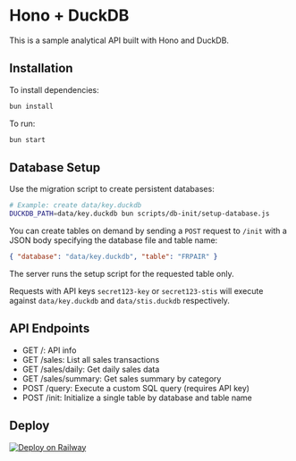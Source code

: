 # Hono + DuckDB

This is a sample analytical API built with Hono and DuckDB.

## Installation

To install dependencies:

```bash
bun install
```

To run:

```bash
bun start
```

## Database Setup

Use the migration script to create persistent databases:

```bash
# Example: create data/key.duckdb
DUCKDB_PATH=data/key.duckdb bun scripts/db-init/setup-database.js
```

You can create tables on demand by sending a `POST` request to `/init` with a
JSON body specifying the database file and table name:

```json
{ "database": "data/key.duckdb", "table": "FRPAIR" }
```
The server runs the setup script for the requested table only.

Requests with API keys `secret123-key` or `secret123-stis` will execute against
`data/key.duckdb` and `data/stis.duckdb` respectively.

## API Endpoints

- GET /: API info
- GET /sales: List all sales transactions
- GET /sales/daily: Get daily sales data
- GET /sales/summary: Get sales summary by category
- POST /query: Execute a custom SQL query (requires API key)
- POST /init: Initialize a single table by database and table name

## Deploy

[![Deploy on Railway](https://railway.app/button.svg)](https://railway.app/template/i3i9G7?referralCode=jan)